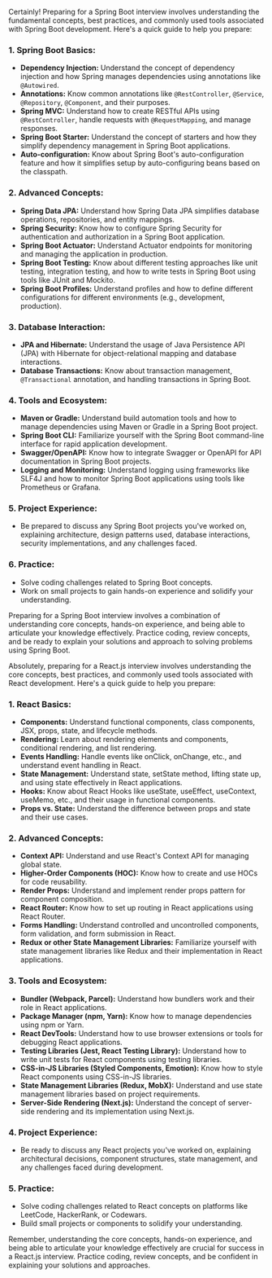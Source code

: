 Certainly! Preparing for a Spring Boot interview involves understanding the fundamental concepts, best practices, and commonly used tools associated with Spring Boot development. Here's a quick guide to help you prepare:

### 1. Spring Boot Basics:

- **Dependency Injection:** Understand the concept of dependency injection and how Spring manages dependencies using annotations like `@Autowired`.
- **Annotations:** Know common annotations like `@RestController`, `@Service`, `@Repository`, `@Component`, and their purposes.
- **Spring MVC:** Understand how to create RESTful APIs using `@RestController`, handle requests with `@RequestMapping`, and manage responses.
- **Spring Boot Starter:** Understand the concept of starters and how they simplify dependency management in Spring Boot applications.
- **Auto-configuration:** Know about Spring Boot's auto-configuration feature and how it simplifies setup by auto-configuring beans based on the classpath.

### 2. Advanced Concepts:

- **Spring Data JPA:** Understand how Spring Data JPA simplifies database operations, repositories, and entity mappings.
- **Spring Security:** Know how to configure Spring Security for authentication and authorization in a Spring Boot application.
- **Spring Boot Actuator:** Understand Actuator endpoints for monitoring and managing the application in production.
- **Spring Boot Testing:** Know about different testing approaches like unit testing, integration testing, and how to write tests in Spring Boot using tools like JUnit and Mockito.
- **Spring Boot Profiles:** Understand profiles and how to define different configurations for different environments (e.g., development, production).

### 3. Database Interaction:

- **JPA and Hibernate:** Understand the usage of Java Persistence API (JPA) with Hibernate for object-relational mapping and database interactions.
- **Database Transactions:** Know about transaction management, `@Transactional` annotation, and handling transactions in Spring Boot.

### 4. Tools and Ecosystem:

- **Maven or Gradle:** Understand build automation tools and how to manage dependencies using Maven or Gradle in a Spring Boot project.
- **Spring Boot CLI:** Familiarize yourself with the Spring Boot command-line interface for rapid application development.
- **Swagger/OpenAPI:** Know how to integrate Swagger or OpenAPI for API documentation in Spring Boot projects.
- **Logging and Monitoring:** Understand logging using frameworks like SLF4J and how to monitor Spring Boot applications using tools like Prometheus or Grafana.

### 5. Project Experience:

- Be prepared to discuss any Spring Boot projects you've worked on, explaining architecture, design patterns used, database interactions, security implementations, and any challenges faced.

### 6. Practice:

- Solve coding challenges related to Spring Boot concepts.
- Work on small projects to gain hands-on experience and solidify your understanding.

Preparing for a Spring Boot interview involves a combination of understanding core concepts, hands-on experience, and being able to articulate your knowledge effectively. Practice coding, review concepts, and be ready to explain your solutions and approach to solving problems using Spring Boot.


Absolutely, preparing for a React.js interview involves understanding the core concepts, best practices, and commonly used tools associated with React development. Here's a quick guide to help you prepare:

### 1. React Basics:

- **Components:** Understand functional components, class components, JSX, props, state, and lifecycle methods.
- **Rendering:** Learn about rendering elements and components, conditional rendering, and list rendering.
- **Events Handling:** Handle events like onClick, onChange, etc., and understand event handling in React.
- **State Management:** Understand state, setState method, lifting state up, and using state effectively in React applications.
- **Hooks:** Know about React Hooks like useState, useEffect, useContext, useMemo, etc., and their usage in functional components.
- **Props vs. State:** Understand the difference between props and state and their use cases.

### 2. Advanced Concepts:

- **Context API:** Understand and use React's Context API for managing global state.
- **Higher-Order Components (HOC):** Know how to create and use HOCs for code reusability.
- **Render Props:** Understand and implement render props pattern for component composition.
- **React Router:** Know how to set up routing in React applications using React Router.
- **Forms Handling:** Understand controlled and uncontrolled components, form validation, and form submission in React.
- **Redux or other State Management Libraries:** Familiarize yourself with state management libraries like Redux and their implementation in React applications.

### 3. Tools and Ecosystem:

- **Bundler (Webpack, Parcel):** Understand how bundlers work and their role in React applications.
- **Package Manager (npm, Yarn):** Know how to manage dependencies using npm or Yarn.
- **React DevTools:** Understand how to use browser extensions or tools for debugging React applications.
- **Testing Libraries (Jest, React Testing Library):** Understand how to write unit tests for React components using testing libraries.
- **CSS-in-JS Libraries (Styled Components, Emotion):** Know how to style React components using CSS-in-JS libraries.
- **State Management Libraries (Redux, MobX):** Understand and use state management libraries based on project requirements.
- **Server-Side Rendering (Next.js):** Understand the concept of server-side rendering and its implementation using Next.js.

### 4. Project Experience:

- Be ready to discuss any React projects you've worked on, explaining architectural decisions, component structures, state management, and any challenges faced during development.

### 5. Practice:

- Solve coding challenges related to React concepts on platforms like LeetCode, HackerRank, or Codewars.
- Build small projects or components to solidify your understanding.

Remember, understanding the core concepts, hands-on experience, and being able to articulate your knowledge effectively are crucial for success in a React.js interview. Practice coding, review concepts, and be confident in explaining your solutions and approaches.

